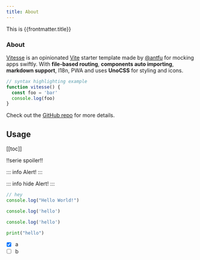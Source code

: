 ```yaml
---
title: About
---
```


This is {{frontmatter.title}}

<div class="text-center">
  <!-- You can use Vue components inside markdown -->
  <div i-carbon-dicom-overlay class="text-4xl -mb-6 m-auto" />
  <h3>About</h3>
</div>

[Vitesse](https://github.com/antfu/vitesse) is an opinionated [Vite](https://github.com/vitejs/vite) starter template made by [@antfu](https://github.com/antfu) for mocking apps swiftly. With **file-based routing**, **components auto importing**, **markdown support**, I18n, PWA and uses **UnoCSS** for styling and icons.

```js
// syntax highlighting example
function vitesse() {
  const foo = 'bar'
  console.log(foo)
}
```

Check out the [GitHub repo](https://github.com/antfu/vitesse) for more details.

## Usage

[[toc]]

!!serie spoiler!!

::: info
Alert!
:::

::: info hide
Alert!
:::

```js:hello.js
// hey
console.log("Hello World!")
```

```js [group:tab]
console.log('hello')
```

```js [g1:JavaScript]
console.log('hello')
```

```py [g1:Python3]
print("hello")
```

- [x] a
- [ ] b
